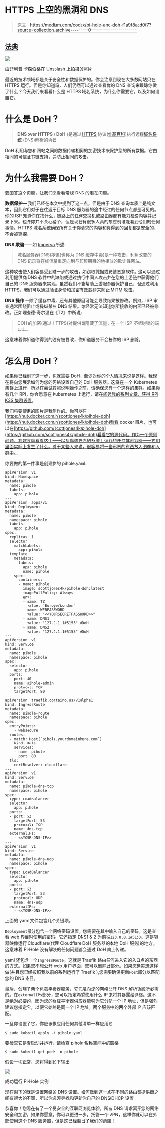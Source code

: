 # HTTPS 上空的黑洞和 DNS

> 原文：<https://medium.com/codex/pi-hole-and-doh-f1a9f8acd0f7?source=collection_archive---------0----------------------->

## [法典](http://medium.com/codex)

![](img/5c6b7e8f0a7de7486b21fef7d281dc53.png)

由[菲利普·卡森伯格](https://unsplash.com/@fantasyflip?utm_source=unsplash&utm_medium=referral&utm_content=creditCopyText)在 [Unsplash](https://unsplash.com/s/photos/cybersecurity?utm_source=unsplash&utm_medium=referral&utm_content=creditCopyText) 上拍摄的照片

最近的技术领域都是关于安全性和数据保护的。你会注意到现在大多数网站只在 HTTPS 运行。但是你知道吗，人们仍然可以通过查看你的 DNS 查询来跟踪你做了什么？今天我们来看看什么是 HTTPS 域名系统，为什么你需要它，以及如何设置它。

# 什么是 DoH？

> **DNS over HTTPS** ( **DoH** )是通过 [HTTPS](https://en.wikipedia.org/wiki/HTTPS) 协议([维基百科](https://en.wikipedia.org/wiki/DNS_over_HTTPS))执行远程[域名系统](https://en.wikipedia.org/wiki/Domain_Name_System) (DNS)解析的协议

DoH 利用与您和网站之间的数据传输相同的加密技术来保护您的所有数据。它由相同的可信证书链支持，并防止相同的攻击。

# 为什么我需要 DoH？

要回答这个问题，让我们来看看常规 DNS 的潜在问题。

**数据保护—** 我们已经在本文中提到了这一点，但是由于 DNS 查询本质上是纯文本，因此它们对于在往返于目标 DNS 服务器的途中经过的任何节点都是可见的。你的 ISP 知道你在找什么，链路上的任何交换机或路由器都有能力检查内容并记录下来。也许你并不关心这个，但是现在有很多人真的想控制谁能看到他们的任何事情。HTTPS 域名系统确保所有关于你请求的内容和你得到的回复都是安全的，不会被窥探。

**DNS 欺骗**——如 [Imperva](https://www.imperva.com/learn/application-security/dns-spoofing/) 所述:

> 域名服务器(DNS)欺骗(也称为 DNS 缓存中毒)是一种攻击，利用改变的 DNS 记录将在线流量重定向到与其预期目的地相似的欺诈性网站。

这种攻击使人们容易受到进一步的攻击，如窃取凭据或安装恶意软件。这可以通过利用提供商 DNS 软件中的缺陷或通过执行中间人攻击并在您的上游链中获得他们自己的 DNS 服务器来实现。虽然我们不能帮助上游服务器保护自己，但通过利用 HTTPS，我们可以通过验证身份和加密有效载荷来防止 MITM 攻击。

**DNS 操作** —除了缓存中毒，还有其他原因可能会导致结果被修改。例如，ISP 审查通常围绕阻止或操纵某些 DNS 结果。你经常无法知道你所接收的内容已经被修改。正如理查德·奇尔温在《T2》中所说:

> DOH 的加密(通过 HTTPS)对提供商隐藏了流量，在一个 ISP *不能*封锁的端口上。

这意味着你知道你得到的没有被篡改，你知道服务不会被你的 ISP 删除。

# 怎么用 DoH？

如果你已经到了这一步，你就需要 DoH，至少对你的个人情况来说是这样。我现在将向您展示如何为您的网络设置自己的 DoH 服务器。这将在一个 Kubernetes 集群上进行，所以在尝试按照说明操作之前，请确保您有一个这样的集群。如果你有几个 RPi，你会愿意在 Kubernetes 上运行，请在[阅读我的系列文章，获得 RPi K3S 集群设置](/codex/reliable-kubernetes-on-a-raspberry-pi-cluster-introduction-cbdca4e759fb)。

我们将要使用的图片是我制作的。你可以在[https://hub.docker.com/r/scottjones4k/pihole-doh](https://hub.docker.com/r/scottjones4k/pihole-doh)看看 docker 图片，也可以在[https://github.com/scottjones4k/pihole-doh](https://github.com/scottjones4k/pihole-doh)看看它的源代码。作为一个原则问题，我建议你看看这个——以及你想在你的系统上运行的任何其他容器——它们里面实际上发生了什么。对于某些人来说，很容易将一些邪恶的东西放入图像和人群中。

你要做的第一件事是创建你的 pihole.yaml:

```
apiVersion: v1
kind: Namespace
metadata:
  name: pihole
  labels:
    app: pihole
---
apiVersion: apps/v1
kind: Deployment
metadata:
  name: pihole
  namespace: pihole
  labels:
    app: pihole
spec:
  replicas: 1
  selector:
    matchLabels:
      app: pihole
  template:
    metadata:
      labels:
        app: pihole
        name: pihole
    spec:
      containers:
      - name: pihole
        image: scottjones4k/pihole-doh:latest
        imagePullPolicy: Always
        env:
        - name: TZ
          value: "Europe/London"
        - name: WEBPASSWORD
          value: "<<YOURSECRETPASSWORD>>"
        - name: DNS1
          value: "127.1.1.1#5153" #DoH
        - name: DNS2
          value: "127.1.1.1#5153" #DoH
---
apiVersion: v1
kind: Service
metadata:
  name: pihole
  namespace: pihole
spec:
  selector:
    app: pihole
  ports:
  - port: 80
    name: pihole-admin
    protocol: TCP
    targetPort: 80
---
apiVersion: traefik.containo.us/v1alpha1
kind: IngressRoute
metadata:
  name: pihole-route
  namespace: pihole
spec:
  entryPoints:
    - websecure
  routes:
  - match: Host(`pihole.yourdomainhere.com`)
    kind: Rule
    services:
    - name: pihole
      port: 80
  tls:
    certResolver: cloudflare
---
apiVersion: v1
kind: Service
metadata:
  name: pihole-dns-tcp
  namespace: pihole
spec:
  type: LoadBalancer
  selector:
    app: pihole
  ports:
  - port: 53
    targetPort: 53
    protocol: TCP
    name: dns-tcp
  externalIPs:
    - <<YOUR-DNS-IP>>
---
apiVersion: v1
kind: Service
metadata:
  name: pihole-dns-udp
  namespace: pihole
spec:
  type: LoadBalancer
  selector:
    app: pihole
  ports:
  - port: 53
    targetPort: 53
    protocol: UDP
    name: dns-udp
  externalIPs:
    - <<YOUR-DNS-IP>>
```

上面的 yaml 文件包含几个关键项。

`Deployment`部分包含一个网络密码设置，您需要在其中输入自己的密码。这是查看 web 界面时使用的密码。它还指定 DNS1 & 2 为前往`123.0.0.1#5153`。这是容器映像运行 Cloudflare(代理 Cloudflare DoH 服务器的本地 DoH 服务)的地方。这意味着 Pi-Hole 没有解决的任何问题都会通过 DoH 向上传递。

yaml 还包含一个`IngressRoute`。这就是 Traefik 路由任何进入它的入口点的东西的方式。如果您不想公开 web 用户界面，您可以删除此部分。如果您确实想这样做(并且您已经按照我以前的系列运行了 Traefik ),您需要确保更新`Host`部分以匹配您的 DNS 条目。

最后，创建了两个负载平衡器服务。它们是向您的网络公开 DNS 解析功能所必需的。在`externalIPs`部分，您可以指定希望使用什么 IP 来将其暴露给网络。这不是绝对必要的，因为您的负载平衡器供应器能够为它分配一个 IP 地址，但是强烈建议您指定它，以便它始终是同一个 IP 地址。两个服务中的两个外部 IP 应该匹配。

一旦你设置了它，你应该像应用任何其他清单一样应用它

```
$ sudo kubectl apply -f pihole.yaml
```

要检查它是否启动并运行，请检查 pihole 名称空间中的窗格

```
$ sudo kubectl get pods -n pihole
```

假设一切正常，您将得到如下输出

![](img/bcc213ca8e248ec23a5d6f496b8170d7.png)

成功运行 Pi-Hole 实例

现在剩下的就是设置网络的 DNS 设置。如何做到这一点在不同的路由器提供商之间有很大的不同，所以你必须寻找和更新你自己的 DNS/DHCP 设置。

恭喜你！您现在有了一个更安全的互联网浏览体验，所有 DNS 请求离开您的网络安全和加密。如果你愿意，你可以更进一步，托管一个 VPN，这样你就可以在外部使用这个 DNS 服务器，但是这已经超出了我们的范围！